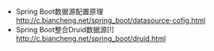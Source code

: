 - Spring Boot数据源配置原理
  http://c.biancheng.net/spring_boot/datasource-cofig.html
- Spring Boot整合Druid数据源[!]
  http://c.biancheng.net/spring_boot/druid.html